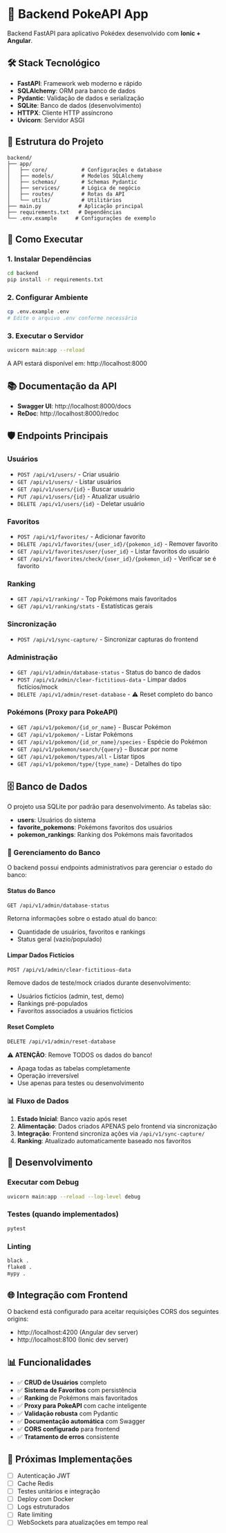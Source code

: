# 🐍 Backend PokeAPI App

Backend FastAPI para aplicativo Pokédex desenvolvido com **Ionic + Angular**.

## 🛠️ Stack Tecnológico

- **FastAPI**: Framework web moderno e rápido
- **SQLAlchemy**: ORM para banco de dados
- **Pydantic**: Validação de dados e serialização
- **SQLite**: Banco de dados (desenvolvimento)
- **HTTPX**: Cliente HTTP assíncrono
- **Uvicorn**: Servidor ASGI

## 📁 Estrutura do Projeto

```
backend/
├── app/
│   ├── core/           # Configurações e database
│   ├── models/         # Modelos SQLAlchemy
│   ├── schemas/        # Schemas Pydantic
│   ├── services/       # Lógica de negócio
│   ├── routes/         # Rotas da API
│   └── utils/          # Utilitários
├── main.py            # Aplicação principal
├── requirements.txt   # Dependências
└── .env.example      # Configurações de exemplo
```

## 🚀 Como Executar

### 1. Instalar Dependências

```bash
cd backend
pip install -r requirements.txt
```

### 2. Configurar Ambiente

```bash
cp .env.example .env
# Edite o arquivo .env conforme necessário
```

### 3. Executar o Servidor

```bash
uvicorn main:app --reload
```

A API estará disponível em: http://localhost:8000

## 📚 Documentação da API

- **Swagger UI**: http://localhost:8000/docs
- **ReDoc**: http://localhost:8000/redoc

## 🛡️ Endpoints Principais

### Usuários
- `POST /api/v1/users/` - Criar usuário
- `GET /api/v1/users/` - Listar usuários
- `GET /api/v1/users/{id}` - Buscar usuário
- `PUT /api/v1/users/{id}` - Atualizar usuário
- `DELETE /api/v1/users/{id}` - Deletar usuário

### Favoritos
- `POST /api/v1/favorites/` - Adicionar favorito
- `DELETE /api/v1/favorites/{user_id}/{pokemon_id}` - Remover favorito
- `GET /api/v1/favorites/user/{user_id}` - Listar favoritos do usuário
- `GET /api/v1/favorites/check/{user_id}/{pokemon_id}` - Verificar se é favorito

### Ranking
- `GET /api/v1/ranking/` - Top Pokémons mais favoritados
- `GET /api/v1/ranking/stats` - Estatísticas gerais

### Sincronização
- `POST /api/v1/sync-capture/` - Sincronizar capturas do frontend

### Administração
- `GET /api/v1/admin/database-status` - Status do banco de dados
- `POST /api/v1/admin/clear-fictitious-data` - Limpar dados fictícios/mock
- `DELETE /api/v1/admin/reset-database` - ⚠️ Reset completo do banco

### Pokémons (Proxy para PokeAPI)
- `GET /api/v1/pokemon/{id_or_name}` - Buscar Pokémon
- `GET /api/v1/pokemon/` - Listar Pokémons
- `GET /api/v1/pokemon/{id_or_name}/species` - Espécie do Pokémon
- `GET /api/v1/pokemon/search/{query}` - Buscar por nome
- `GET /api/v1/pokemon/types/all` - Listar tipos
- `GET /api/v1/pokemon/type/{type_name}` - Detalhes do tipo

## 🗄️ Banco de Dados

O projeto usa SQLite por padrão para desenvolvimento. As tabelas são:

- **users**: Usuários do sistema
- **favorite_pokemons**: Pokémons favoritos dos usuários
- **pokemon_rankings**: Ranking dos Pokémons mais favoritados

### 🔧 Gerenciamento do Banco

O backend possui endpoints administrativos para gerenciar o estado do banco:

#### Status do Banco
```bash
GET /api/v1/admin/database-status
```
Retorna informações sobre o estado atual do banco:
- Quantidade de usuários, favoritos e rankings
- Status geral (vazio/populado)

#### Limpar Dados Fictícios
```bash
POST /api/v1/admin/clear-fictitious-data
```
Remove dados de teste/mock criados durante desenvolvimento:
- Usuários fictícios (admin, test, demo)
- Rankings pré-populados
- Favoritos associados a usuários fictícios

#### Reset Completo
```bash
DELETE /api/v1/admin/reset-database
```
⚠️ **ATENÇÃO**: Remove TODOS os dados do banco!
- Apaga todas as tabelas completamente
- Operação irreversível
- Use apenas para testes ou desenvolvimento

### 📊 Fluxo de Dados

1. **Estado Inicial**: Banco vazio após reset
2. **Alimentação**: Dados criados APENAS pelo frontend via sincronização
3. **Integração**: Frontend sincroniza ações via `/api/v1/sync-capture/`
4. **Ranking**: Atualizado automaticamente baseado nos favoritos

## 🔧 Desenvolvimento

### Executar com Debug
```bash
uvicorn main:app --reload --log-level debug
```

### Testes (quando implementados)
```bash
pytest
```

### Linting
```bash
black .
flake8 .
mypy .
```

## 🌐 Integração com Frontend

O backend está configurado para aceitar requisições CORS dos seguintes origins:
- http://localhost:4200 (Angular dev server)
- http://localhost:8100 (Ionic dev server)

## 📊 Funcionalidades

- ✅ **CRUD de Usuários** completo
- ✅ **Sistema de Favoritos** com persistência
- ✅ **Ranking** de Pokémons mais favoritados
- ✅ **Proxy para PokeAPI** com cache inteligente
- ✅ **Validação robusta** com Pydantic
- ✅ **Documentação automática** com Swagger
- ✅ **CORS configurado** para frontend
- ✅ **Tratamento de erros** consistente

## 🔮 Próximas Implementações

- [ ] Autenticação JWT
- [ ] Cache Redis
- [ ] Testes unitários e integração
- [ ] Deploy com Docker
- [ ] Logs estruturados
- [ ] Rate limiting
- [ ] WebSockets para atualizações em tempo real
